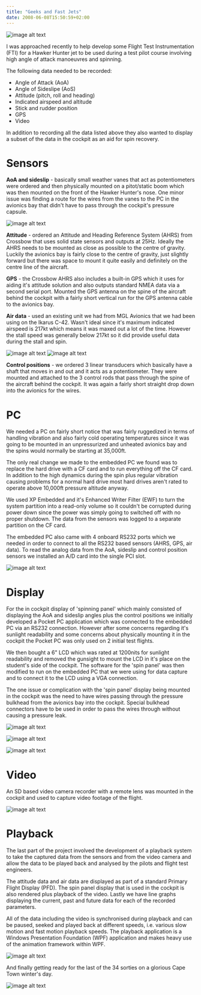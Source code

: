 ```yaml
---
title: "Geeks and Fast Jets"
date: 2008-06-08T15:50:59+02:00
---
```


![image alt text](/images/geeks-and-fast-jets/Hunter1.jpg)

I was approached recently to help develop some Flight Test Instrumentation (FTI) for a 
Hawker Hunter jet to be used during a test pilot course involving high angle of attack 
manoeuvres and spinning.

The following data needed to be recorded:

- Angle of Attack (AoA)
- Angle of Sideslipe (AoS)
- Attitude (pitch, roll and heading)
- Indicated airspeed and altitude
- Stick and rudder position
- GPS
- Video

In addition to recording all the data listed above they also wanted to display a subset of 
the data in the cockpit as an aid for spin recovery.

# Sensors

**AoA and sideslip** - basically small weather vanes that act as potentiometers were ordered and 
then physically mounted on a pitot/static boom which was then mounted on the front of the Hawker 
Hunter's nose. One minor issue was finding a route for the wires from the vanes to the PC in the 
avionics bay that didn't have to pass through the cockpit's pressure capsule.

![image alt text](/images/geeks-and-fast-jets/HunterVanes.jpg)

**Attitude** - ordered an Attitude and Heading Reference System (AHRS) from Crossbow that uses 
solid state sensors and outputs at 25Hz. Ideally the AHRS needs to be mounted as close as possible 
to the centre of gravity. Luckily the avionics bay is fairly close to the centre of gravity, just 
slightly forward but there was space to mount it quite easily and definitely on the centre line of 
the aircraft.

**GPS** - the Crossbow AHRS also includes a built-in GPS which it uses for aiding it's attitude 
solution and also outputs standard NMEA data via a second serial port. Mounted the GPS antenna on 
the spine of the aircraft behind the cockpit with a fairly short vertical run for the GPS antenna 
cable to the avionics bay.

**Air data** - used an existing unit we had from MGL Avionics that we had been using on the Ikarus C-42. 
Wasn't ideal since it's maximum indicated airspeed is 217kt which means it was maxed out a lot of the time. 
However the stall speed was generally below 217kt so it did provide useful data during the stall and spin.

![image alt text](/images/geeks-and-fast-jets/HunterAvionicsBay1.jpg) 
![image alt text](/images/geeks-and-fast-jets/HunterAvionicsBay2.jpg)

**Control positions** - we ordered 3 linear transducers which basically have a shaft that moves in and 
out and it acts as a potentiometer. They were mounted and attached to the 3 control rods that pass through 
the spine of the aircraft behind the cockpit. It was again a fairly short straight drop down into the 
avionics for the wires.

# PC

We needed a PC on fairly short notice that was fairly ruggedized in terms of handling vibration and also 
fairly cold operating temperatures since it was going to be mounted in an unpressurized and unheated avionics 
bay and the spins would normally be starting at 35,000ft.

The only real change we made to the embedded PC we found was to replace the hard drive with a CF card and 
to run everything off the CF card. In addition to the high dynamics during the spin plus regular vibration 
causing problems for a normal hard drive most hard drives aren't rated to operate above 10,000ft pressure 
altitude anyway.

We used XP Embedded and it's Enhanced Writer Filter (EWF) to turn the system partition into a read-only volume 
so it couldn't be corrupted during power down since the power was simply going to switched off with no proper 
shutdown. The data from the sensors was logged to a separate partition on the CF card.

The embedded PC also came with 4 onboard RS232 ports which we needed in order to connect to all the RS232 based 
sensors (AHRS, GPS, air data). To read the analog data from the AoA, sideslip and control position sensors we 
installed an A/D card into the single PCI slot.

![image alt text](/images/geeks-and-fast-jets/HunterPCDownload.jpg)

# Display

For the in cockpit display of 'spinning panel' which mainly consisted of displaying the AoA and sideslip angles 
plus the control positions we initially developed a Pocket PC application which was connected to the embedded PC 
via an RS232 connection. However after some concerns regarding it's sunlight readability and some concerns about 
physically mounting it in the cockpit the Pocket PC was only used on 2 initial test flights.

We then bought a 6" LCD which was rated at 1200nits for sunlight readability and removed the gunsight to mount the 
LCD in it's place on the student's side of the cockpit. The software for the 'spin panel' was then modified to run 
on the embedded PC that we were using for data capture and to connect it to the LCD using a VGA connection.

The one issue or complication with the 'spin panel' display being mounted in the cockpit was the need to have wires 
passing through the pressure bulkhead from the avionics bay into the cockpit. Special bulkhead connectors have to 
be used in order to pass the wires through without causing a pressure leak.

![image alt text](/images/geeks-and-fast-jets/HunterSpinPanel.jpg)

![image alt text](/images/geeks-and-fast-jets/HunterSpinPanel2.jpg)

![image alt text](/images/geeks-and-fast-jets/HunterCockpit.jpg)

# Video
An SD based video camera recorder with a remote lens was mounted in the cockpit and used to capture video footage 
of the flight.

![image alt text](/images/geeks-and-fast-jets/HunterVideoCamera.jpg)

# Playback
The last part of the project involved the development of a playback system to take the captured data from the sensors 
and from the video camera and allow the data to be played back and analysed by the pilots and flight test engineers.

The attitude data and air data are displayed as part of a standard Primary Flight Display (PFD). The spin panel display 
that is used in the cockpit is also rendered plus playback of the video. Lastly we have line graphs displaying the current, 
past and future data for each of the recorded parameters.

All of the data including the video is synchronised during playback and can be paused, seeked and played back at different 
speeds, i.e. various slow motion and fast motion playback speeds. The playback application is a Windows Presentation Foundation (WPF) 
application and makes heavy use of the animation framework within WPF.

![image alt text](/images/geeks-and-fast-jets/FTIPlaybackApp1.jpg)

And finally getting ready for the last of the 34 sorties on a glorious Cape Town winter's day.

![image alt text](/images/geeks-and-fast-jets/Hunter2.jpg)


